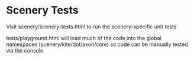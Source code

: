 # Scenery Tests

Visit scenery/scenery-tests.html to run the scenery-specific unit tests

tests/playground.html will load much of the code into the global namespaces (scenery/kite/dot/axon/core) so code can be manually tested via the console